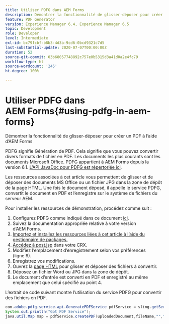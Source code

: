 ```yaml
---
title: Utiliser PDFG dans AEM Forms
description: Démontrer la fonctionnalité de glisser-déposer pour créer un PDF à l’aide d’AEM Forms
feature: PDF Generator
version: Experience Manager 6.4, Experience Manager 6.5
topic: Development
role: Developer
level: Intermediate
exl-id: bc79fcbf-b8b3-4d3a-9cd6-0bcd9321c7d5
last-substantial-update: 2020-07-07T00:00:00Z
duration: 52
source-git-commit: 03b68057748892c757e0b5315d3a41d0a2e4fc79
workflow-type: ht
source-wordcount: '245'
ht-degree: 100%

---
```


# Utiliser PDFG dans AEM Forms{#using-pdfg-in-aem-forms}

Démontrer la fonctionnalité de glisser-déposer pour créer un PDF à l’aide d’AEM Forms

PDFG signifie Génération de PDF. Cela signifie que vous pouvez convertir divers formats de fichier en PDF. Les documents les plus courants sont les documents Microsoft Office. PDFG appartient à AEM Forms depuis la version 6.1.
[L’API JavaDoc pour PDFG est répertoriée ici](https://www.adobe.io/experience-manager/reference-materials/6-5/forms/javadocs/index.html?com/adobe/fd/output/api/OutputService.html).

Les ressources associées à cet article vous permettent de glisser et de déposer des documents MS Office ou un fichier JPG dans la zone de dépôt de la page HTML. Une fois le document déposé, il appelle le service PDFG, convertit le document en PDF et l’enregistre sur le système de fichiers du serveur AEM.

Pour installer les ressources de démonstration, procédez comme suit :

1. Configurez PDFG comme indiqué dans ce document [ici](https://helpx.adobe.com/fr/experience-manager/6-4/forms/using/install-configure-pdf-generator.html).
1. Suivez la documentation appropriée relative à votre version d’AEM Forms.
1. [Importez et installez les ressources liées à cet article à l’aide du gestionnaire de packages.](assets/createpdfgdemov2.zip)
1. [Accédez à post.jsp](http://localhost:4502/apps/AemFormsSamples/components/createPDF/POST.jsp) dans votre CRX.
1. Modifiez l’emplacement d’enregistrement selon vos préférences (ligne 9).
1. Enregistrez vos modifications.
1. Ouvrez la [page HTML](http://localhost:4502/content/DocumentServices/CreatePDFG.html) pour glisser et déposer des fichiers à convertir.
1. Déposez un fichier Word ou JPG dans la zone de dépôt.
1. Le document d’entrée est converti en PDF et enregistré au même emplacement que celui spécifié au point 4.

L’extrait de code suivant montre l’utilisation du service PDFG pour convertir des fichiers en PDF.

```java
com.adobe.pdfg.service.api.GeneratePDFService pdfService = sling.getService(com.adobe.pdfg.service.api.GeneratePDFService.class);
System.out.println("Got PDF Service");
java.util.Map map = pdfService.createPDF(uploadedDocument,fileName,"","Standard","No Security", null, null);
```
